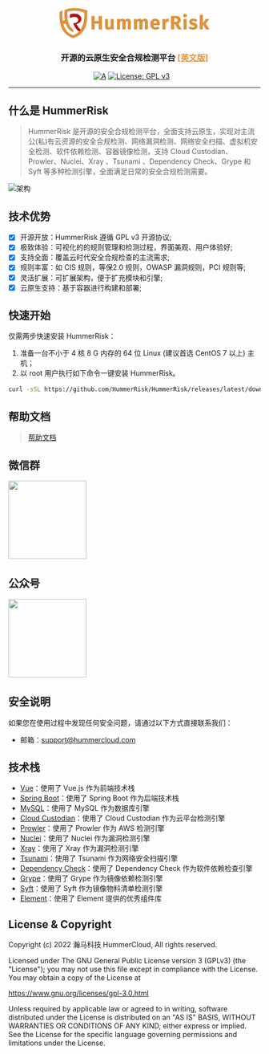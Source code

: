 <p align="center">
    <a href="https://docs.hummerrisk.com">
        <img src="./frontend/src/assets/img/logo/logo-dark.png" alt="HummerRisk" width="300"/>
    </a>
</p>
<h3 align="center">
    开源的云原生安全合规检测平台 
    <a href="https://github.com/hummerrisk/hummerrisk/blob/master/README_EN.md" style="color: #df913c;">[英文版]</a>
</h3>

<p align="center">
    <a href="https://www.codacy.com/gh/hummerrisk/hummerrisk/dashboardutm_source=github.com&amp;utm_medium=referral&amp;utm_content=hummerrisk/hummerrisk&amp;utm_campaign=Badge_Grade"><img src="https://app.codacy.com/project/badge/Grade/3331d2c045ae4d0ba1fd8fdd623186e7" alt="A"/></a>
    <a href="https://www.gnu.org/licenses/old-licenses/gpl-3.0"><img src="https://img.shields.io/github/license/hummerrisk/hummerrisk?color=%231890FF&style=flat-square" alt="License: GPL v3"></a>
    <a href="https://github.com/hummerrisk/hummerrisk/releases/latest"><img src="https://img.shields.io/github/v/release/hummerrisk/hummerrisk" alt=""></a>
    <a href="https://github.com/hummerrisk/hummerrisk"><img src="https://img.shields.io/github/stars/hummerrisk/hummerrisk?color=%231890FF&style=flat-square" alt=""></a>
    <a href="https://github.com/hummerrisk/hummerrisk/releases"><img src="https://img.shields.io/github/downloads/hummerrisk/hummerrisk/total" alt=""></a>
</p>
<hr/>

## 什么是 HummerRisk

> HummerRisk 是开源的安全合规检测平台，全面支持云原生，实现对主流公(私)有云资源的安全合规检测、网络漏洞检测、网络安全扫描、虚拟机安全检测、软件依赖检测、容器镜像检测，支持 Cloud Custodian、Prowler、Nuclei、Xray 、Tsunami 、Dependency Check、Grype 和 Syft 等多种检测引擎，全面满足日常的安全合规检测需要。

![架构](http://hummerrisk-1312321453.cos.ap-beijing.myqcloud.com/architecture.png)

## 技术优势

- [x] 开源开放：HummerRisk 遵循 GPL v3 开源协议;
- [x] 极致体验：可视化的的规则管理和检测过程，界面美观、用户体验好;
- [x] 支持全面：覆盖云时代安全合规检查的主流需求;
- [x] 规则丰富：如 CIS 规则，等保2.0 规则，OWASP 漏洞规则，PCI 规则等;  
- [x] 灵活扩展：可扩展架构，便于扩充模块和引擎;
- [x] 云原生支持：基于容器进行构建和部署;

## 快速开始

仅需两步快速安装 HummerRisk：

1.  准备一台不小于 4 核 8 G 内存的 64 位 Linux (建议首选 CentOS 7 以上) 主机；
2.  以 root 用户执行如下命令一键安装 HummerRisk。

```sh
curl -sSL https://github.com/HummerRisk/HummerRisk/releases/latest/download/quick_start.sh | sh
```
## 帮助文档

> [帮助文档](https://docs.hummercloud.com)

## 微信群

<img src="http://hummerrisk-1312321453.cos.ap-beijing.myqcloud.com/contact_me_qr.png" width="156" height="156" alt="">

## 公众号

<img src="http://hummerrisk-1312321453.cos.ap-beijing.myqcloud.com/qrcode_gongzhonghao.jpeg" width="156" height="156" alt="">

## 安全说明

如果您在使用过程中发现任何安全问题，请通过以下方式直接联系我们：

- 邮箱：support@hummercloud.com

## 技术栈

- [Vue](https://vuejs.org/)：使用了 Vue.js 作为前端技术栈
- [Spring Boot](https://www.tutorialspoint.com/spring_boot/spring_boot_introduction.htm)：使用了 Spring Boot 作为后端技术栈
- [MySQL](https://www.mysql.com/)：使用了 MySQL 作为数据库引擎
- [Cloud Custodian](https://cloudcustodian.io/)：使用了 Cloud Custodian 作为云平台检测引擎
- [Prowler](https://prowler.pro/)：使用了 Prowler 作为 AWS 检测引擎
- [Nuclei](https://nuclei.projectdiscovery.io/)：使用了 Nuclei 作为漏洞检测引擎
- [Xray](https://xray.cool/)：使用了 Xray 作为漏洞检测引擎
- [Tsunami](https://github.com/google/tsunami-security-scanner/blob/master/docs/index.md)：使用了 Tsunami 作为网络安全扫描引擎
- [Dependency Check](https://jeremylong.github.io/DependencyCheck/)：使用了 Dependency Check 作为软件依赖检查引擎
- [Grype](https://github.com/anchore/grype)：使用了 Grype 作为镜像依赖检测引擎
- [Syft](https://github.com/anchore/syft)：使用了 Syft 作为镜像物料清单检测引擎
- [Element](https://element.eleme.cn/#/)：使用了 Element 提供的优秀组件库

## License & Copyright

Copyright (c) 2022 瀚马科技 HummerCloud, All rights reserved.

Licensed under The GNU General Public License version 3 (GPLv3) (the "License"); you may not use this file except in compliance with the License. You may obtain a copy of the License at

https://www.gnu.org/licenses/gpl-3.0.html

Unless required by applicable law or agreed to in writing, software distributed under the License is distributed on an "AS IS" BASIS, WITHOUT WARRANTIES OR CONDITIONS OF ANY KIND, either express or implied. See the License for the specific language governing permissions and limitations under the License.
